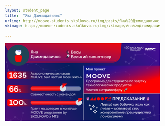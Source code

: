 ```yaml
---
layout: student_page
title:  "Яна Дзимидавичюс"
urlimg: http://moove-students.skolkovo.ru/img/posts/Яна%20Дзимидавичюс.png
vkimage: http://moove-students.skolkovo.ru/img/vkimage/Яна%20Дзимидавичюс%20для%20Вк.png

---
```


<img class="img-fluid" src="/img/posts/Яна Дзимидавичюс.png" alt="team">
